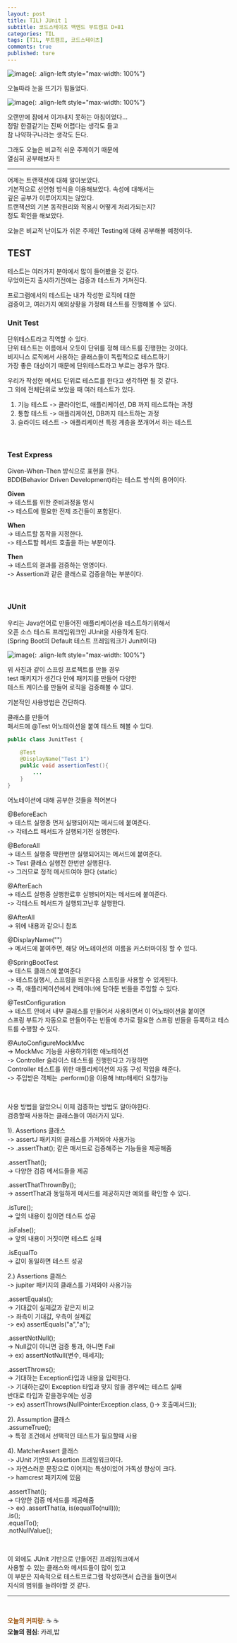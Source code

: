 ```yaml
---
layout: post
title: TIL) JUnit 1
subtitle: 코드스테이츠 백엔드 부트캠프 D+81
categories: TIL
tags: [TIL, 부트캠프, 코드스테이츠]
comments: true
published: ture
---
```


![image](){: .align-left style="max-width: 100%"}

오늘따라 눈을 뜨기가 힘들었다.

![image](https://lh3.googleusercontent.com/drive-viewer/AJc5JmRtGpeYtviYIzfeRp5N9UsAFv4DyoXncCtpBv_yEBy2yHuy6nlv2NoLtIhafrvn3BC3SJSlY-XIggHVKpNsrfQ-cfUeRQ=w1512-h808){: .align-left style="max-width: 100%"}

오랜만에 잠에서 이겨내지 못하는 아침이었다...  
정말 한결같기는 진짜 어렵다는 생각도 들고  
참 나약하구나라는 생각도 든다.  

그래도 오늘은 비교적 쉬운 주제이기 때문에  
열심히 공부해보자 !!  

---  
어제는 트랜잭션에 대해 알아보았다.  
기본적으로 선언형 방식을 이용해보았다. 속성에 대해서는  
깊은 공부가 이루어지지는 않았다.  
트랜잭션의 기본 동작원리와 적용시 어떻게 처리가되는지?  
정도 확인을 해보았다.  

오늘은 비교적 난이도가 쉬운 주제인 Testing에 대해 공부해볼 예정이다.  

## TEST
테스트는 여러가지 분야에서 많이 들어봤을 것 같다.  
무었이든지 출시하기전에는 검증과 테스트가 거쳐진다.  

프로그램에서의 테스트는 내가 작성한 로직에 대한  
검증이고, 여러가지 예외상황을 가정해 테스트를 진행해볼 수 있다.

### Unit Test  
단위테스트라고 직역할 수 있다.  
단위 테스트는 이름에서 오듯이 단위를 정해 테스트를 진행한는 것이다.  
비지니스 로직에서 사용하는 클래스들이 독립적으로 테스트하기  
가장 좋은 대상이기 때문에 단위테스트라고 부르는 경우가 많다.  

우리가 작성한 메서드 단위로 테스트를 한다고 생각하면 될 것 같다.  
그 외에 전체단위로 보았을 때 여러 테스트가 있다.  

1. 기능 테스트
-> 클라이언트, 애플리케이션, DB 까지 테스트하는 과정  
2. 통합 테스트
-> 애플리케이션, DB까지 테스트하는 과정  
3. 슬라이드 테스트
-> 애플리케이션 특정 계층을 쪼개어서 하는 테스트

<br/>

### Test Express
Given-When-Then 방식으로 표현을 한다.  
BDD(Behavior Driven Development)라는 테스트 방식의 용어이다.  

**Given**  
-> 테스트를 위한 준비과정을 명시  
-> 테스트에 필요한 전제 조건들이 포함된다.
  
**When**  
-> 테스트할 동작을 지정한다.  
-> 테스트할 메서드 호출을 하는 부분이다.

**Then**  
-> 테스트의 결과를 검증하는 영영이다.  
-> Assertion과 같은 클래스로 검증을하는 부분이다.  

<br/>

### JUnit  
우리는 Java언어로 만들어진 애플리케이션을 테스트하기위해서  
오픈 소스 테스트 프레임워크인 JUnit을 사용하게 된다.  
(Spring Boot의 Default 테스트 프레임워크가 Junit이다)

![image](https://lh3.googleusercontent.com/drive-viewer/AJc5JmTUGtth7qi-Z3xGykSHbxfz7SkPIuHfT_kXClFjYRN9M2CbsLZ4nY0Eu-CfahjOSV00vSWx_g5kPmxUZDMn9iQdpfKttQ=w3024-h1728){: .align-left style="max-width: 100%"}

위 사진과 같이 스프링 프로젝트를 만들 경우  
test 패키지가 생긴다 안에 패키지를 만들어 다양한   
테스트 케이스를 만들어 로직을 검증해볼 수 있다.  

기본적인 사용방법은 간단하다.

클래스를 만들어  
매서드에 @Test 어노테이션을 붙여 테스트 해볼 수 있다.

```java
public class JunitTest {
    
    @Test
    @DisplayName("Test 1")
    public void assertionTest(){
        ...
    }
}
```  

어노테이션에 대해 공부한 것들을 적어본다

@BeforeEach  
-> 테스트 실행중 먼저 실행되어지는 메서드에 붙여준다.  
-> 각테스트 매서드가 실행되기전 실행한다.  

@BeforeAll  
-> 테스트 실행중 딱한번만 실행되어지는 메서드에 붙여준다.  
-> Test 클래스 실행전 한번만 실행된다.  
-> 그러므로 정적 메서드여야 한다 (static)  

@AfterEach  
-> 테스트 실행중 실행완료후 실행되어지는 메서드에 붙여준다.  
-> 각테스트 메서드가 실행되고난후 실행한다.  

@AfterAll  
-> 위에 내용과 같으니 참조  

@DisplayName("")  
-> 메서드에 붙여주면, 해당 어노테이션의 이름을 커스터마이징 할 수 있다.  

@SpringBootTest  
-> 테스트 클래스에 붙여준다   
-> 테스트실행시, 스프링을 띄운다음 스프링을 사용할 수 있게된다.  
-> 즉, 애플리케이션에서 컨테이너에 담아둔 빈들을 주입할 수 있다.  

@TestConfiguration  
-> 테스트 안에서 내부 클래스를 만들어서 사용하면서 이 어노태이션을 붙이면   
스프링 부트가 자동으로 만들어주는 빈들에 추가로 필요한 스프링 빈들을 등록하고 테스트를 수행할 수 있다.  

@AutoConfigureMockMvc  
-> MockMvc 기능을 사용하기위한 애노테이션   
-> Controller 슬라이스 테스트를 진행한다고 가정하면   
Controller 테스트를 위한 애플리케이션의 자동 구성 작업을 해준다.  
-> 주입받은 객체는 .perform()을 이용해 http매세더 요청가능  

<br/>  

사용 방법을 알았으니 이제 검증하는 방법도 알아야한다.  
검증할때 사용하는 클래스들이 여러가지 있다.  


1). Assertions 클래스  
-> assertJ 패키지의 클래스를 가져와야 사용가능  
-> .assertThat(); 같은 매서드로 검증해주는 기능들을 제공해줌

.assertThat();  
-> 다양한 검증 메서드들을 제공  

.assertThatThrownBy();  
-> assertThat과 동일하게 메서드를 제공하지만 예외를 확인할 수 있다.   

.isTure();  
-> 앞의 내용이 참이면 테스트 성공

.isFalse();  
-> 앞의 내용이 거짓이면 테스트 실패  

.isEqualTo  
-> 값이 동일하면 테스트 성공  


2.) Assertions 클래스  
-> jupiter 패키지의 클래스를 가져와야 사용가능  

.assertEquals();  
-> 기대값이 실제값과 같은지 비교  
-> 좌측이 기대값, 우측이 실제값  
-> ex) assertEquals("a","a");  

.assertNotNull();  
-> Null값이 아니면 검증 통과, 아니면 Fail  
-> ex) assertNotNull(변수, 매세지);  

.assertThrows();  
-> 기대하는 Exception타입과 내용을 입력한다.    
-> 기대하는값이 Exception 타입과 맞지 않을 경우에는 테스트 실패  
반대로 타입과 같을경우에는 성공  
-> ex) assertThrows(NullPointerException.class, ()-> 호출메서드));  

2). Assumption 클래스  
.assumeTrue();  
-> 특정 조건에서 선택적인 테스트가 필요할때 사용  

4). MatcherAssert 클래스  
   -> JUnit 기반의 Assertion 프레임워크이다.  
   -> 자연스러운 문장으로 이어지는 특성이있어 가독성 향상이 크다.  
   -> hamcrest 패키지에 있음  

.assertThat();  
-> 다양한 검증 메서드를 제공해줌  
-> ex) .assertThat(a, is(equalTo(null)));  
.is();  
.equalTo();  
.notNullValue();  

<br/>  

이 외에도 JUnit 기반으로 만들어진 프레임워크에서  
사용할 수 있는 클래스와 메서드들이 많이 있고  
이 부분은 지속적으로 테스트프로그램 작성하면서 습관을 들이면서  
지식의 범위를 늘려야할 것 같다.


---  



<br/>  

<span style="color:#994C00">**오늘의 커피량**</span>: ☕️ ☕️  
**오늘의 점심**: 카레,밥